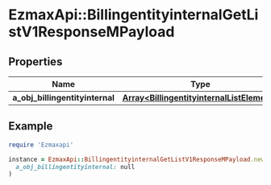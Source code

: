 # EzmaxApi::BillingentityinternalGetListV1ResponseMPayload

## Properties

| Name | Type | Description | Notes |
| ---- | ---- | ----------- | ----- |
| **a_obj_billingentityinternal** | [**Array&lt;BillingentityinternalListElement&gt;**](BillingentityinternalListElement.md) |  |  |

## Example

```ruby
require 'Ezmaxapi'

instance = EzmaxApi::BillingentityinternalGetListV1ResponseMPayload.new(
  a_obj_billingentityinternal: null
)
```


